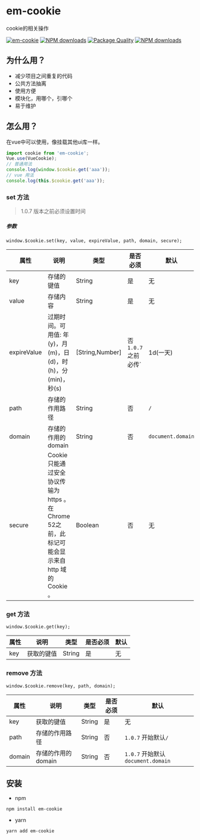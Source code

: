 # em-cookie
cookie的相关操作

[![em-cookie](https://img.shields.io/npm/v/em-cookie.svg?style=flat-square)](https://www.npmjs.org/package/em-cookie)
[![NPM downloads](http://img.shields.io/npm/dm/em-cookie.svg?style=flat-square)](https://npmjs.org/package/em-cookie)
[![Package Quality](http://npm.packagequality.com/shield/em-cookie.svg)](http://packagequality.com/#?package=em-cookie)
[![NPM downloads](https://img.shields.io/npm/dt/em-cookie.svg?style=flat-square)](https://npmjs.org/package/em-cookie)

## 为什么用？

 * 减少项目之间重复的代码
 * 公共方法抽离
 * 使用方便
 * 模块化，用哪个，引哪个
 * 易于维护

## 怎么用？
在vue中可以使用，像挂载其他ui库一样。
 ```js
 import cookie from 'em-cookie';
 Vue.use(VueCookie);
 // 普通用法
 console.log(window.$cookie.get('aaa'));
 // vue 用法
 console.log(this.$cookie.get('aaa'));
 ```

### set 方法
 > 1.0.7 版本之前必须设置时间

##### 参数

 `window.$cookie.set(key, value, expireValue, path, domain, secure);`

|属性|说明|类型|是否必须|默认|
|---|---|----|-------|---|
|key|存储的键值|String|是|无|
|value|存储内容|String|是|无|
|expireValue|过期时间。可用值: 年(y)，月(m)，日(d)，时(h)，分(min)，秒(s)|[String,Number]|否`1.0.7` 之前必传`|1d(一天)|
|path|存储的作用路径|String|否|`/`|
|domain|存储的作用的 domain|String|否|`document.domain`|
|secure|Cookie 只能通过安全协议传输为 https 。在 Chrome 52之前，此标记可能会显示来自 http 域的 Cookie 。|Boolean|否|无|

### get 方法

 `window.$cookie.get(key);`

|属性|说明|类型|是否必须|默认|
|---|---|----|-------|---|
|key|获取的键值|String|是|无|

### remove 方法

 `window.$cookie.remove(key, path, domain);`

|属性|说明|类型|是否必须|默认|
|---|---|----|-------|---|
|key|获取的键值|String|是|无|
|path|存储的作用路径|String|否|`1.0.7` 开始默认`/`|
|domain|存储的作用的 domain|String|否|`1.0.7` 开始默认`document.domain`|

## 安装

  * npm

  `npm install em-cookie`

  * yarn

  `yarn add em-cookie`
